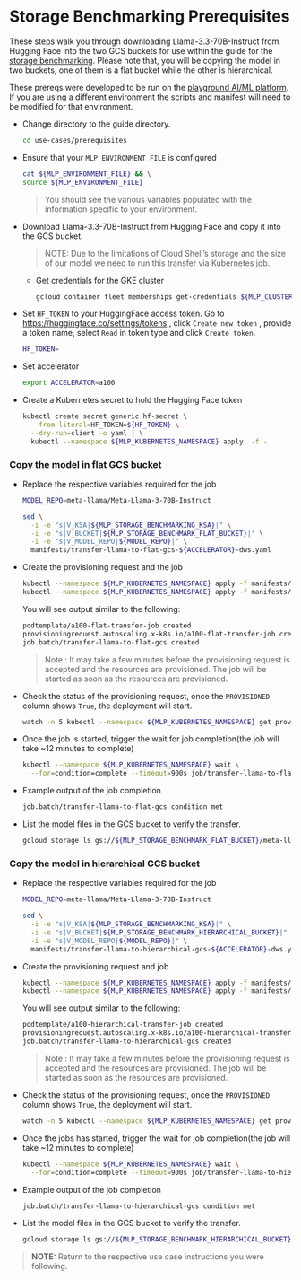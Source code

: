 # Storage Benchmarking Prerequisites

These steps walk you through downloading Llama-3.3-70B-Instruct from Hugging
Face into the two GCS buckets for use within the guide for the
[storage benchmarking](/use-cases/inferencing/cost-optimization/storage-benchmarking/gcsfuse/).
Please note that, you will be copying the model in two buckets, one of them is a
flat bucket while the other is hierarchical.

These prereqs were developed to be run on the
[playground AI/ML platform](/platforms/gke-aiml/playground/README.md). If you
are using a different environment the scripts and manifest will need to be
modified for that environment.

- Change directory to the guide directory.

  ```sh
  cd use-cases/prerequisites
  ```

- Ensure that your `MLP_ENVIRONMENT_FILE` is configured

  ```sh
  cat ${MLP_ENVIRONMENT_FILE} && \
  source ${MLP_ENVIRONMENT_FILE}
  ```

  > You should see the various variables populated with the information specific
  > to your environment.

- Download Llama-3.3-70B-Instruct from Hugging Face and copy it into the GCS
  bucket.

  > NOTE: Due to the limitations of Cloud Shell’s storage and the size of our
  > model we need to run this transfer via Kubernetes job.

  - Get credentials for the GKE cluster

    ```sh
    gcloud container fleet memberships get-credentials ${MLP_CLUSTER_NAME} --project ${MLP_PROJECT_ID}
    ```

- Set `HF_TOKEN` to your HuggingFace access token. Go to
  <https://huggingface.co/settings/tokens> , click `Create new token` , provide
  a token name, select `Read` in token type and click `Create token`.

  ```sh
  HF_TOKEN=
  ```

- Set accelerator

  ```sh
  export ACCELERATOR=a100
  ```

- Create a Kubernetes secret to hold the Hugging Face token

  ```sh
  kubectl create secret generic hf-secret \
    --from-literal=HF_TOKEN=${HF_TOKEN} \
    --dry-run=client -o yaml | \
    kubectl --namespace ${MLP_KUBERNETES_NAMESPACE} apply  -f -
  ```

### Copy the model in flat GCS bucket

- Replace the respective variables required for the job

  ```sh
  MODEL_REPO=meta-llama/Meta-Llama-3-70B-Instruct

  sed \
    -i -e "s|V_KSA|${MLP_STORAGE_BENCHMARKING_KSA}|" \
    -i -e "s|V_BUCKET|${MLP_STORAGE_BENCHMARK_FLAT_BUCKET}|" \
    -i -e "s|V_MODEL_REPO|${MODEL_REPO}|" \
    manifests/transfer-llama-to-flat-gcs-${ACCELERATOR}-dws.yaml
  ```

- Create the provisioning request and the job

  ```sh
  kubectl --namespace ${MLP_KUBERNETES_NAMESPACE} apply -f manifests/provisioning-request-flat-gcs-${ACCELERATOR}.yaml
  kubectl --namespace ${MLP_KUBERNETES_NAMESPACE} apply -f manifests/transfer-llama-to-flat-gcs-${ACCELERATOR}-dws.yaml
  ```

  You will see output similar to the following:

  ```sh
  podtemplate/a100-flat-transfer-job created
  provisioningrequest.autoscaling.x-k8s.io/a100-flat-transfer-job created
  job.batch/transfer-llama-to-flat-gcs created
  ```

  > Note : It may take a few minutes before the provisioning request is accepted
  > and the resources are provisioned. The job will be started as soon as the
  > resources are provisioned.

- Check the status of the provisioning request, once the `PROVISIONED` column
  shows `True`, the deployment will start.

  ```sh
  watch -n 5 kubectl --namespace ${MLP_KUBERNETES_NAMESPACE} get provisioningrequest a100-flat-transfer-job
  ```

- Once the job is started, trigger the wait for job completion(the job will take
  ~12 minutes to complete)

  ```sh
  kubectl --namespace ${MLP_KUBERNETES_NAMESPACE} wait \
    --for=condition=complete --timeout=900s job/transfer-llama-to-flat-gcs
  ```

- Example output of the job completion

  ```sh
  job.batch/transfer-llama-to-flat-gcs condition met
  ```

- List the model files in the GCS bucket to verify the transfer.
  ```sh
  gcloud storage ls gs://${MLP_STORAGE_BENCHMARK_FLAT_BUCKET}/meta-llama/Meta-Llama-3-70B-Instruct
  ```

### Copy the model in hierarchical GCS bucket

- Replace the respective variables required for the job

  ```sh
  MODEL_REPO=meta-llama/Meta-Llama-3-70B-Instruct

  sed \
    -i -e "s|V_KSA|${MLP_STORAGE_BENCHMARKING_KSA}|" \
    -i -e "s|V_BUCKET|${MLP_STORAGE_BENCHMARK_HIERARCHICAL_BUCKET}|" \
    -i -e "s|V_MODEL_REPO|${MODEL_REPO}|" \
    manifests/transfer-llama-to-hierarchical-gcs-${ACCELERATOR}-dws.yaml
  ```

- Create the provisioning request and job

  ```sh
  kubectl --namespace ${MLP_KUBERNETES_NAMESPACE} apply -f manifests/provisioning-request-hierarchical-gcs-${ACCELERATOR}.yaml
  kubectl --namespace ${MLP_KUBERNETES_NAMESPACE} apply -f manifests/transfer-llama-to-hierarchical-gcs-${ACCELERATOR}-dws.yaml
  ```

  You will see output similar to the following:

  ```sh
  podtemplate/a100-hierarchical-transfer-job created
  provisioningrequest.autoscaling.x-k8s.io/a100-hierarchical-transfer-job created
  job.batch/transfer-llama-to-hierarchical-gcs created
  ```

  > Note : It may take a few minutes before the provisioning request is accepted
  > and the resources are provisioned. The job will be started as soon as the
  > resources are provisioned.

- Check the status of the provisioning request, once the `PROVISIONED` column
  shows `True`, the deployment will start.

  ```sh
  watch -n 5 kubectl --namespace ${MLP_KUBERNETES_NAMESPACE} get provisioningrequest a100-hierarchical-transfer-job
  ```

- Once the jobs has started, trigger the wait for job completion(the job will
  take ~12 minutes to complete)

  ```sh
  kubectl --namespace ${MLP_KUBERNETES_NAMESPACE} wait \
    --for=condition=complete --timeout=900s job/transfer-llama-to-hierarchical-gcs
  ```

- Example output of the job completion

  ```sh
  job.batch/transfer-llama-to-hierarchical-gcs condition met
  ```

- List the model files in the GCS bucket to verify the transfer.
  ```sh
  gcloud storage ls gs://${MLP_STORAGE_BENCHMARK_HIERARCHICAL_BUCKET}/meta-llama/Meta-Llama-3-70B-Instruct
  ```

> **NOTE:** Return to the respective use case instructions you were following.
